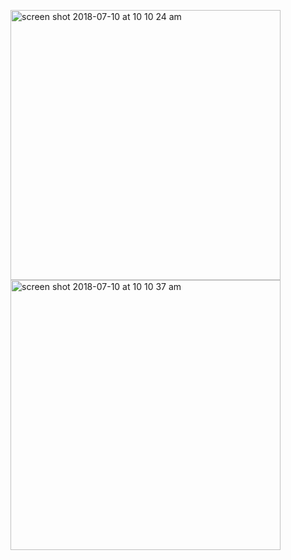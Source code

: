 <p float="left">
<img width="432" height=”600” alt="screen shot 2018-07-10 at 10 10 24 am" src="https://user-images.githubusercontent.com/41017424/42519504-cefe65b2-8429-11e8-9697-98de973329f9.png">
<img width="432" height=”600” alt="screen shot 2018-07-10 at 10 10 37 am" src="https://user-images.githubusercontent.com/41017424/42519505-d024fa14-8429-11e8-8a1b-82d68b9a7df9.png">
</p>

